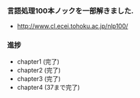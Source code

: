 ### 言語処理100本ノックを一部解きました.  
* http://www.cl.ecei.tohoku.ac.jp/nlp100/  
### 進捗  
* chapter1 (完了)  
* chapter2 (完了)  
* chapter3 (完了)  
* chapter4 (37まで完了)  
